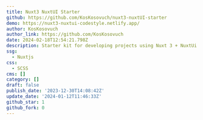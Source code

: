```yaml
---
title: Nuxt3 NuxtUI Starter
github: https://github.com/KosKosovuch/nuxt3-nuxtUI-starter
demo: https://nuxt3-nuxtui-codestyle.netlify.app/
author: KosKosovuch
author_link: https://github.com/KosKosovuch
date: 2024-02-18T12:54:21.798Z
description: Starter kit for developing projects using Nuxt 3 + NuxtUi + Codestyle
ssg:
  - Nuxtjs
css:
  - SCSS
cms: []
category: []
draft: false
publish_date: '2023-12-30T14:08:42Z'
update_date: '2024-01-12T11:46:33Z'
github_star: 1
github_fork: 0
---
```

